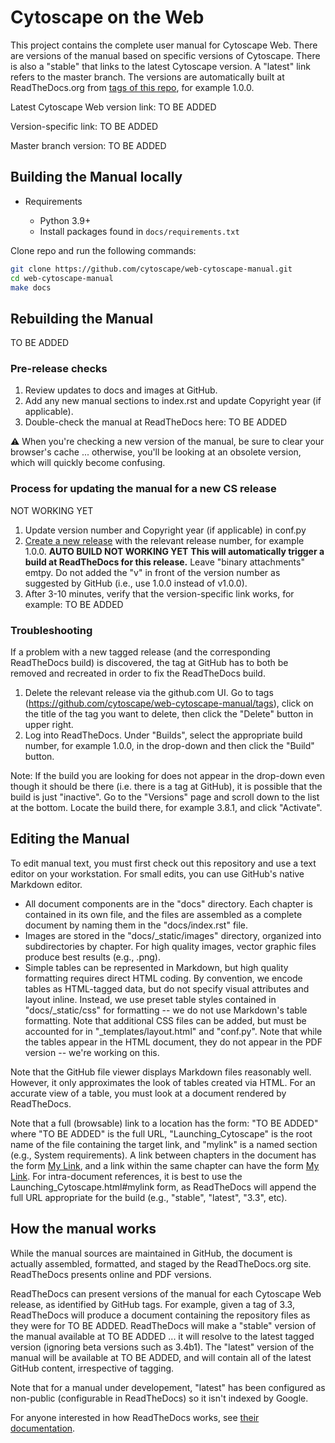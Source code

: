 # Cytoscape on the Web
This project contains the complete user manual for Cytoscape  Web. 
There are versions of the manual based on specific versions of Cytoscape. 
There is also a "stable" that links to the latest Cytoscape version. 
A "latest" link refers to the master branch. 
The versions are automatically built at ReadTheDocs.org from 
[tags of this repo](https://github.com/cytoscape/web-cytoscape-manual/tags), for example 1.0.0. 

Latest Cytoscape Web version link: TO BE ADDED

Version-specific link: TO BE ADDED

Master branch version: TO BE ADDED

## Building the Manual locally

* Requirements

   * Python 3.9+
   * Install packages found in ``docs/requirements.txt``

Clone repo and run the following commands:

```bash
git clone https://github.com/cytoscape/web-cytoscape-manual.git
cd web-cytoscape-manual
make docs
```


## Rebuilding the Manual

TO BE ADDED

### Pre-release checks

1. Review updates to docs and images at GitHub.
2. Add any new manual sections to index.rst and update Copyright year (if applicable).
3. Double-check the manual at ReadTheDocs here: TO BE ADDED

:warning: When you're checking a new version of the manual, be sure to clear your browser's cache ... otherwise, you'll be looking at 
an obsolete version, which will quickly become confusing.

### Process for updating the manual for a new CS release ###

NOT WORKING YET

1. Update version number and Copyright year (if applicable) in conf.py
2. [Create a new release](https://github.com/cytoscape/web-cytoscape-manual/releases) with the relevant release number, for example 1.0.0. **AUTO BUILD NOT WORKING YET** **This will automatically trigger a build at ReadTheDocs for this release.** Leave "binary attachments" emtpy. Do not added the "v" in front of the version number as suggested by GitHub (i.e., use 1.0.0 instead of v1.0.0). 
3. After 3-10 minutes, verify that the version-specific link works, for example: TO BE ADDED

### Troubleshooting ###

If a problem with a new tagged release (and the corresponding ReadTheDocs build) is discovered, the tag at GitHub has to both be removed and recreated in order to fix the ReadTheDocs build. 
1. Delete the relevant release via the github.com UI. Go to tags (https://github.com/cytoscape/web-cytoscape-manual/tags), click on the title of the tag you want to delete, then click the "Delete" button in upper right. 
2. Log into ReadTheDocs. Under "Builds", select the appropriate build number, for example 1.0.0, in the drop-down and then click the "Build" button. 

Note: If the build you are looking for does not appear in the drop-down even though it should be there (i.e. there is a tag at GitHub), it is possible that the build is just "inactive". Go to the "Versions" page and scroll down to the list at the bottom. Locate the build there, for example 3.8.1, and click "Activate". 

## Editing the Manual
To edit manual text, you must first check out this repository and use a text editor on your workstation. For small edits, you can use GitHub's native Markdown editor.

* All document components are in the "docs" directory. Each chapter is contained in its own file, and the files are assembled as a complete document by naming them in the "docs/index.rst" file.
* Images are stored in the "docs/_static/images" directory, organized into subdirectories by chapter. For high quality images, vector graphic files produce best results (e.g., .png).
* Simple tables can be represented in Markdown, but high quality formatting requires direct HTML coding. By convention, we encode tables as HTML-tagged data, but do not specify visual attributes and layout inline. Instead, we use preset table styles contained in "docs/_static/css" for formatting -- we do not use Markdown's table formatting. Note that additional CSS files can be added, but must be accounted for in "_templates/layout.html" and "conf.py". Note that while the tables appear in the HTML document, they do not appear in the PDF version -- we're working on this.

Note that the GitHub file viewer displays Markdown files reasonably well. However, it only approximates the look of tables created via HTML. For an accurate view of a table, you must look at a document rendered by ReadTheDocs.

Note that a full (browsable) link to a location has the form: "TO BE ADDED" where "TO BE ADDED" is the full URL, "Launching_Cytoscape" is the root name of the file containing the target link, and "mylink" is a named section (e.g., <a name="mylink">System requirements</a>). A link between chapters in the document has the form [My Link](Launching_Cytoscape.html#mylink), and a link within the same chapter can have the form [My Link](#mylink). For intra-document references, it is best to use the Launching_Cytoscape.html#mylink form, as ReadTheDocs will append the full URL appropriate for the build (e.g., "stable", "latest", "3.3", etc).

## How the manual works

While the manual sources are maintained in GitHub, the document is actually assembled, formatted, and staged by the ReadTheDocs.org site. ReadTheDocs presents online and PDF versions.

ReadTheDocs can present versions of the manual for each Cytoscape Web release, as identified by GitHub tags. For example, given a tag of 3.3, ReadTheDocs will produce a document containing the repository files as they were for TO BE ADDED. ReadTheDocs will make a "stable" version of the manual available at TO BE ADDED ... it will resolve to the latest tagged version (ignoring beta versions such as 3.4b1). The "latest" version of the manual will be available at TO BE ADDED, and will contain all of the latest GitHub content, irrespective of tagging.

Note that for a manual under developement, "latest" has been configured as non-public (configurable in ReadTheDocs) so it isn't indexed by Google.

For anyone interested in how ReadTheDocs works, see [their documentation](https://docs.readthedocs.io/en/stable/).
